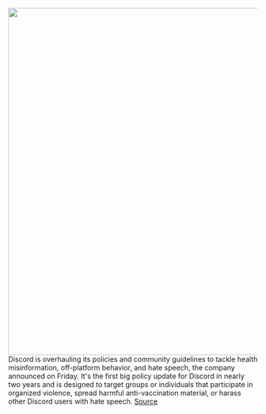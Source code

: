 <img src='https://cdn.vox-cdn.com/thumbor/LS-cdXTorkz13EOxa-ANV75cmkY=/0x0:2040x1360/1200x800/filters:focal(857x517:1183x843)/cdn.vox-cdn.com/uploads/chorus_image/image/70550646/acastro_200318_1777_discord_0002.0.0.jpg' width='700px' /><br/>
Discord is overhauling its policies and community guidelines to tackle health misinformation, off-platform behavior, and hate speech, the company announced on Friday. It's the first big policy update for Discord in nearly two years and is designed to target groups or individuals that participate in organized violence, spread harmful anti-vaccination material, or harass other Discord users with hate speech.
<a href='https://www.theverge.com/2022/2/25/22950432/discord-new-privacy-policy-community-guidelines'> Source <a/>